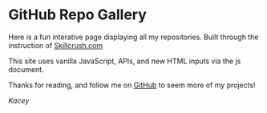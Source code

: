 # GitHub Repo Gallery

Here is a fun interative page displaying all my repositories. Built through the instruction of [Skillcrush.com](https://skillcrush.com/ "Skillcrush")

This site uses vanilla JavaScript, APIs, and new HTML inputs via the js document. 

Thanks for reading, and follow me on [GitHub](https://github.com/Kacey-C "Kacey-C Github") to seem more of my projects!

_Kacey_
